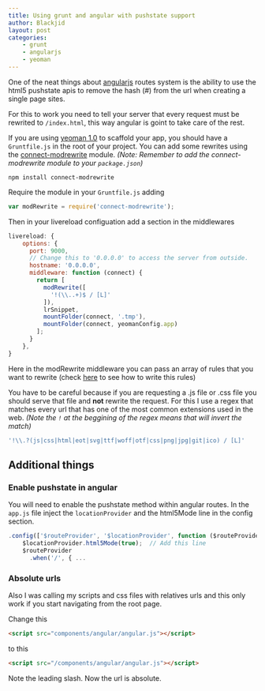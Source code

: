 ```yaml
---
title: Using grunt and angular with pushstate support
author: Blackjid
layout: post
categories:
    - grunt
    - angularjs
    - yeoman
---
```


One of the neat things about [angularjs][1] routes system is the ability to use the html5 pushstate apis to remove the hash (#) from the url when creating a single page sites.

For this to work you need to tell your server that every request must be rewrited to `/index.html`, this way angular is goint to take care of the rest.

If you are using [yeoman 1.0][2] to scaffold your app, you should have a `Gruntfile.js` in the root of your project. You can add some rewrites using the [connect-modrewrite][3] module. *(Note: Remember to add the connect-modrewrite module to your `package.json`)*

    npm install connect-modrewrite



Require the module in your `Gruntfile.js` adding

```javascript
var modRewrite = require('connect-modrewrite');
```

Then in your livereload configuation add a section in the middlewares

```javascript
livereload: {
    options: {
      port: 9000,
      // Change this to '0.0.0.0' to access the server from outside.
      hostname: '0.0.0.0',
      middleware: function (connect) {
        return [
          modRewrite([
            '!(\\..+)$ / [L]'
          ]),
          lrSnippet,
          mountFolder(connect, '.tmp'),
          mountFolder(connect, yeomanConfig.app)
        ];
      }
    },
}
```

Here in the modRewrite middleware you can pass an array of rules that you want to rewrite (check [here][3] to see how to write this rules)

You have to be careful because if you are requesting a .js file or .css file you should serve that file and **not** rewrite the request. For this I use a regex that matches every url that has one of the most common extensions used in the web. *(Note the `!` at the beggining of the regex means that will invert the match)*

```javascript
'!\\.?(js|css|html|eot|svg|ttf|woff|otf|css|png|jpg|git|ico) / [L]'
```

## Additional things

### Enable pushstate in angular

You will need to enable the pushstate method within angular routes. In the `app.js` file inject the `locationProvider` and the html5Mode line in the config section.

```javascript
.config(['$routeProvider', '$locationProvider', function ($routeProvider, $locationProvider) {
    $locationProvider.html5Mode(true);  // Add this line
    $routeProvider
      .when('/', { ...
```

### Absolute urls

Also I was calling my scripts and css files with relatives urls and this only work if you start navigating from the root page.

Change this

```html
<script src="components/angular/angular.js"></script>
```

to this

```html
<script src="/components/angular/angular.js"></script>
```

Note the leading slash. Now the url is absolute.

[1]: http://angularjs.org/
[2]: http://yeoman.io/
[3]: https://github.com/tinganho/connect-modrewrite
